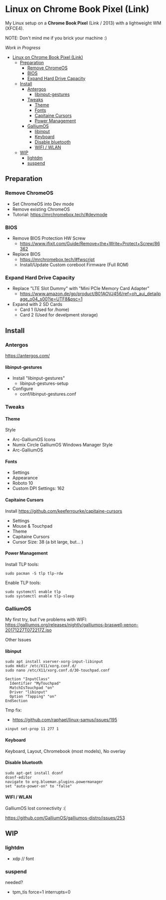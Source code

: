 # Linux on Chrome Book Pixel (Link)

My Linux setup on a **Chrome Book Pixel** (Link / 2013) with a lightweight WM (XFCE4).

NOTE: Don't mind me if you brick your machine :)

*Work in Progress*

<!-- TOC -->

- [Linux on Chrome Book Pixel (Link)](#linux-on-chrome-book-pixel-link)
  - [Preparation](#preparation)
    - [Remove ChromeOS](#remove-chromeos)
    - [BIOS](#bios)
    - [Expand Hard Drive Capacity](#expand-hard-drive-capacity)
  - [Install](#install)
    - [Antergos](#antergos)
      - [libinput-gestures](#libinput-gestures)
    - [Tweaks](#tweaks)
      - [Theme](#theme)
      - [Fonts](#fonts)
      - [Capitaine Cursors](#capitaine-cursors)
      - [Power Management](#power-management)
    - [GalliumOS](#galliumos)
      - [libinput](#libinput)
      - [Keyboard](#keyboard)
      - [Disable bluetooth](#disable-bluetooth)
      - [WIFI / WLAN](#wifi-wlan)
  - [WIP](#wip)
    - [lightdm](#lightdm)
    - [suspend](#suspend)

<!-- /TOC -->

## Preparation

### Remove ChromeOS

* Set ChromeOS into Dev mode
* Remove existing ChromeOS
* Tutorial: https://mrchromebox.tech/#devmode

### BIOS

* Remove BIOS Protection HW Screw
  * https://www.ifixit.com/Guide/Remove+the+Write+Protect+Screw/86362
* Replace BIOS
  * https://mrchromebox.tech/#fwscript
  * Install/Update Custom coreboot Firmware (Full ROM)

### Expand Hard Drive Capacity

* Replace "LTE Slot Dummy" with "Mini PCIe Memory Card Adapter"
  * https://www.amazon.de/gp/product/B01AOVJ456/ref=oh_aui_detailpage_o04_s00?ie=UTF8&psc=1
* Expand with 2 SD Cards
    * Card 1 (Used for /home)
    * Card 2 (Used for develpment storage)

## Install

### Antergos

https://antergos.com/

#### libinput-gestures

* Install "libinput-gestures"
  * libinput-gestures-setup 
* Configure
  * conf/libinput-gestures.conf

### Tweaks

#### Theme

Style
* Arc-GalliumOS
Icons
* Numix Circle GalliumOS
Windows Manager Style
* Arc-GalliumOS

#### Fonts

* Settings
* Appearance
* Roboto 10
* Custom DPI Settings: 162

#### Capitaine Cursors

Install https://github.com/keeferrourke/capitaine-cursors

* Settings
* Mouse & Touchpad
* Theme
* Capitaine Cursors
* Cursor Size: 38
 (a bit large, but... )

#### Power Management

Install TLP tools:

```
sudo pacman -S tlp tlp-rdw
```

Enable TLP tools:

```
sudo systemctl enable tlp
sudo systemctl enable tlp-sleep
```


### GalliumOS

My first try, but I've problems with WIFI:
https://galliumos.org/releases/nightly/galliumos-braswell-xenon-20171227T072217Z.iso

Other Issues

#### libinput

```
sudo apt install xserver-xorg-input-libinput
sudo mkdir /etc/X11/xorg.conf.d/
sudo nano /etc/X11/xorg.conf.d/30-touchpad.conf
```

```
Section "InputClass"
  Identifier "MyTouchpad"
  MatchIsTouchpad "on"
  Driver "libinput"
  Option "Tapping" "on"
EndSection
```

Tmp fix:
* https://github.com/raphael/linux-samus/issues/195

```
xinput set-prop 11 277 1
```

#### Keyboard

Keyboard, Layout, Chromebook (most models), No overlay

#### Disable bluetooth

```
sudo apt-get install dconf
dconf-editor
navigate to org.blueman.plugins.powermanager
set "auto-power-on" to "false"
```

#### WIFI / WLAN

GalliumOS lost connectivity :(

https://github.com/GalliumOS/galliumos-distro/issues/253


## WIP

### lightdm

* xdp // font

### suspend

needed?

* tpm_tis force=1 interrupts=0
